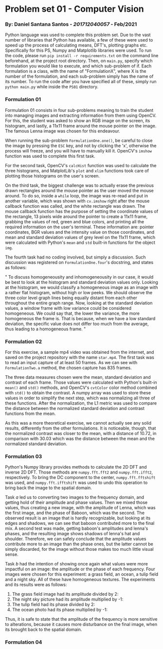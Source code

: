 # Problem set 01 - Computer Vision

### By: Daniel Santana Santos - *201712040057* - Feb/2021

Python language was used to complete this problem set. Due to the vast number of libraries that Python has available,
a few of these were used to speed up the process of calculating means, DFT's, plotting graphs etc. Specifically for this
PS, Numpy and Matplotlib libraries were used. To run the code, please run `pip install -r requirements.txt` on the
command line beforehand, at the project root directory. Then, on `main.py`, specify which formulation you would like to
execute, and which sub-problem of if. Each formulation is a class, with the name of "FormulationX", where X is the 
number of the formulation, and each sub-problem simply has the name of its number. To run the code after you have 
specified all of these, simply run `python main.py` while inside the `PS01` directory.

### Formulation 01
Formulation 01 consists in four sub-problems meaning to train the student into managing images and extracting
information from them using OpenCV. For this, the student was asked to show an RGB image on the screen, its histogram,
and lastly, a 11x11 frame around the mouse pointer on the image. The famous Lenna image was chosen for this endeavour.

When running the sub-problem `FormulationOne.one()`, be careful to close the image by pressing the `ESC` key, and not by
clicking the 'x', otherwise the process will freeze, and you will have to manually kill it. OpenCV's `imshow` function
was used to complete this first task.

For the second task, OpenCV's `calcHist` function was used to calculate the three histograms, and MatplotLib's `plot`
and `xlim` functions took care of plotting those histograms on the user's screen.

On the third task, the biggest challenge was to actually erase the previous drawn rectangles around the mouse pointer
as the user moved the mouse around. To do so, inside a `while` loop, the image was re-read and put in another variable,
which was shown with `cv.imshow` right after the mouse callback function was called, and the white rectangle was drawn.
The mouse callback function has the purpose of setting the coordinate values of the rectangle, 13 pixels wide around the
pointer to create a 11x11 frame, grabbing the values of red, green and blue colors, and printing all the required 
information on the user's terminal. These information are: pointer coordinates, BGR values and the intensity value on 
those coordinates, and mean and standard deviation values of grey level on the 11x11 frame, which were calculated with
Python's `mean` and `std` built-in functions for the object `img`.

The fourth task had no coding involved, but simply a discussion. Such discussion was registered on `FormulationOne.four`'s
docstring, and states as follows:

"
To discuss homogeneousity and inhomogeneousity in our case, it would be best to look at the histogram and standard
        deviation values only. Looking at the histogram, we would classify a homogeneous image as an image with a rather
        flat histogram, without high or low peeks. We should observe the three color level graph lines being equally
        distant from each other throughout the entire graph range. Now, looking at the standard deviation values, a
        window frame with low variance could be considered homogeneous. We could say that, the lower the variance, the
        more homogeneous the frame is. That is because, when we have a low standard deviation, the specific value does
        not differ too much from the average, thus leading to a homogeneous frame.
"

### Formulation 02
For this exercise, a sample mp4 video was obtained from the internet, and saved on the project repository with the name
`star.mp4`. The first task was to read an input capture of at least 50 frames. As we can see with `FormulationTwo.a`
method, the chosen capture has 835 frames.

The three data measures chosen were the mean, standard deviation and contrast of each frame. Those values were calculated
with Python's built-in `mean()` and `std()` methods, and OpenCV's `cvtColor` color method combined with `std()` to obtain
the contrast. A numpy array was used to store these values in order to simplify the next step, which was normalizing all
three of these functions. After the normalization, the L1 metric was used to compare the distance between the normalized
standard deviation and contrast functions from the mean.

As this was a more theoretical exercise, we cannot actually see any solid results, differently from the other formulations.
It is noticeable, though, that the normalized contrast was closer to the mean, with a distance of 10.72, in comparison
with 30.03 which was the distance between the mean and the normalized standard deviation.

### Formulation 03
Python's Numpy library provides methods to calculate the 2D DFT and inverse 2D DFT. Those methods are `numpy.fft.fft2`
and `numpy.fft.ifft2`, respectively. To bring the DC component to the center, `numpy.fft.fftshift` was used, and 
`numpy.fft.ifftshift` was used to undo this operation to bring back the image to the spatial domain.

Task *a* led us to converting two images to the frequency domain, and getting hold of their amplitude and phase values.
Then we mixed those values, thus creating a new image, with the amplitude of Lenna, which was the first image, and the
phase of Baboon, which was the second. The observed result is an image that is hardly recognizable, but looking at its
edges and shadows, we can see that baboon contributed more to the final mix. A second test was made, getting baboon's
amplitudes and lenna's phases, and the resulting image shows shadows of lenna's hat and shoulder. Therefore, we can
safely conclude that the amplitude values contribute more to an image than the phase ones, but the latter cannot be simply
discarded, for the image without those makes too much little visual sense.

Task *b* had the intention of showing once again what values were more impactful on an image: the amplitude or the
phase of each frequency. Four images were chosen for this experiment: a grass field, an ocean, a tulip field and a
night sky. All of these have homogeneous textures. The experiments and its results were as follows:
1. The grass field image had its amplitude divided by 2:
1. The night sky picture had its amplitude multiplied by -1:
1. The tulip field had its phase divided by 2:
1. The ocean photo had its phase multiplied by -1:

Thus, it is safe to state that the amplitude of the frequency is more sensitive to alterations, because it causes more
disturbance on the final image, when its brought back to the spatial domain.

### Formulation 04
